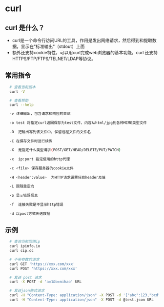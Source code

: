 # curl

## curl 是什么？
  - curl是一个命令行访问URL的工具，作用是发出网络请求，然后得到和提取数据，显示在"标准输出"（stdout）上面
  - 额外还支持cookie特性，可以用curl完成web浏览器的基本功能，curl 还支持 HTTPS/FTP/FTPS/TELNET/LDAP等协议。

## 常用指令
```bash
  # 查看当前版本
  curl -V

  # 查看帮助
  curl --help

  -v 详细输出，包含请求和响应的首部
  
  -o test 将指定curl返回保存为test文件，内容从html/jpg到各种MIME类型文件
  
  -O  把输出写到该文件中，保留远程文件的文件名
  
  -C 在保存文件时进行续传
  
  -X  是指定什么类型请求(POST/GET/HEAD/DELETE/PUT/PATCH)
  
  -x  ip:port 指定使用的http代理
  
  -c <file> 保存服务器的cookie文件
  
  -H <header:value>  为HTTP请求设置任意header及值
  
  -L 跟随重定向
  
  -S 显示错误信息
    
  -f  连接失败是不显示http错误
  
  -d 以post方式传送数据
```
## 示例
```bash
  # 查询当前网络ip
  curl ipinfo.io
  curl cip.cc

  # 不带参数的请求
  curl GET 'https://xxx.com/xxx'
  curl POST 'https://xxx.com/xxx'

  # 发送 post 请求
  curl -X POST -d 'a=1&b=nihao' URL

  # 发送json格式请求
  curl -H "Content-Type: application/json" -X POST -d '{"abc":123,"bcd":"nihao"}' URL
  curl -H "Content-Type: application/json" -X POST -d @test.json URL

```